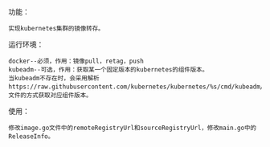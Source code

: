 功能：


    实现kubernetes集群的镜像转存。


运行环境：


    docker--必须，作用：镜像pull，retag，push
    kubeadm--可选，作用：获取某一个固定版本的kubernetes的组件版本。
    当kubeadm不存在时，会采用解析https://raw.githubusercontent.com/kubernetes/kubernetes/%s/cmd/kubeadm/app/constants/constants.go，文件的方式获取对应组件版本。


使用：


    修改image.go文件中的remoteRegistryUrl和sourceRegistryUrl，修改main.go中的ReleaseInfo。
